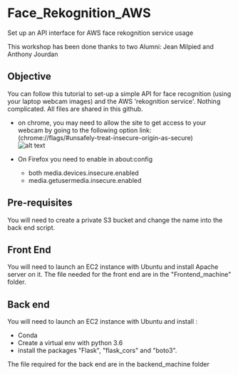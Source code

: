 # Face_Rekognition_AWS
Set up an API interface for AWS face rekognition service usage

This workshop has been done thanks to two Alumni: Jean Milpied and Anthony Jourdan

## Objective
You can follow this tutorial to set-up a simple API for face recognition (using your laptop webcam images) and the AWS 'rekognition service'. 
Nothing complicated. All files are shared in this github.

- on chrome, you may need to allow the site to get access to your webcam by going to the following option link:  
(chrome://flags/#unsafely-treat-insecure-origin-as-secure)  
![alt text](https://github.com/JeanMILPIED/Face_Rekognition_AWS/blob/master/webcam-google.JPG) 

- On Firefox you need to enable in about:config 
	- both media.devices.insecure.enabled 
	- media.getusermedia.insecure.enabled

## Pre-requisites

You will need to create a private S3 bucket and change the name into the back end script.

## Front End 

You will need to launch an EC2 instance with Ubuntu and install Apache server on it.
The file needed for the front end are in the "Frontend_machine" folder.

## Back end
You will need to launch an EC2 instance with Ubuntu and install :
- Conda 
- Create a virtual env with python 3.6
- install the packages "Flask", "flask_cors" and "boto3".

The file required for the back end are in the backend_machine folder

